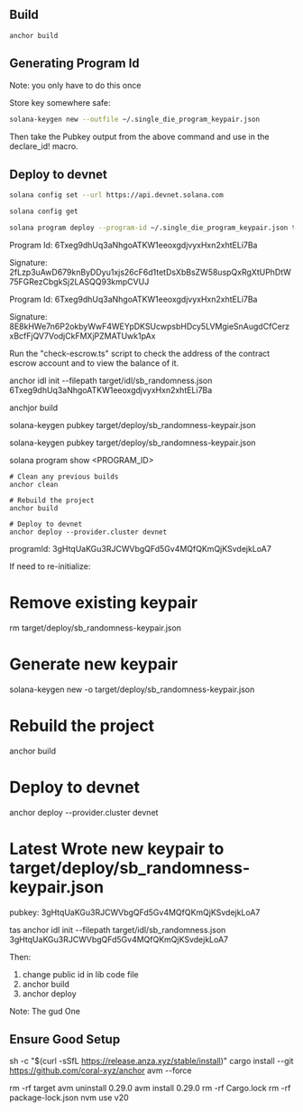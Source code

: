 

## Build

```
anchor build
```


## Generating Program Id
Note: you only have to do this once

Store key somewhere safe:
```bash
solana-keygen new --outfile ~/.single_die_program_keypair.json
```

Then take the Pubkey output from the above command and use in the declare_id! macro.


## Deploy to devnet

```bash
solana config set --url https://api.devnet.solana.com
```

```bash
solana config get
```

```bash
solana program deploy --program-id ~/.single_die_program_keypair.json target/deploy/sb_randomness.so
```

Program Id: 6Txeg9dhUq3aNhgoATKW1eeoxgdjvyxHxn2xhtELi7Ba

Signature: 2fLzp3uAwD679knByDDyu1xjs26cF6d1tetDsXbBsZW58uspQxRgXtUPhDtW75FGRezCbgkSj2LASQQ93kmpCVUJ

Program Id: 6Txeg9dhUq3aNhgoATKW1eeoxgdjvyxHxn2xhtELi7Ba

Signature: 8E8kHWe7n6P2okbyWwF4WEYpDKSUcwpsbHDcy5LVMgieSnAugdCfCerzxBcfFjQV7VodjCkFMXjPZMATUwk1pAx

Run the "check-escrow.ts" script to check the address of the contract escrow account and to view the balance of it.




anchor idl init --filepath target/idl/sb_randomness.json 6Txeg9dhUq3aNhgoATKW1eeoxgdjvyxHxn2xhtELi7Ba



anchjor build

solana-keygen pubkey target/deploy/sb_randomness-keypair.json


solana-keygen pubkey target/deploy/sb_randomness-keypair.json


solana program show <PROGRAM_ID>


```
# Clean any previous builds
anchor clean

# Rebuild the project
anchor build

# Deploy to devnet
anchor deploy --provider.cluster devnet

```

programId: 3gHtqUaKGu3RJCWVbgQFd5Gv4MQfQKmQjKSvdejkLoA7






If need to re-initialize:



# Remove existing keypair
rm target/deploy/sb_randomness-keypair.json

# Generate new keypair
solana-keygen new -o target/deploy/sb_randomness-keypair.json

# Rebuild the project
anchor build

# Deploy to devnet
anchor deploy --provider.cluster devnet

Latest
Wrote new keypair to target/deploy/sb_randomness-keypair.json
=====================================================================
pubkey: 3gHtqUaKGu3RJCWVbgQFd5Gv4MQfQKmQjKSvdejkLoA7

tas
anchor idl init --filepath target/idl/sb_randomness.json 3gHtqUaKGu3RJCWVbgQFd5Gv4MQfQKmQjKSvdejkLoA7


Then:

1. change public id in lib code file
2. anchor build
3. anchor deploy




Note: The gud One




## Ensure Good Setup

sh -c "$(curl -sSfL https://release.anza.xyz/stable/install)"
cargo install --git https://github.com/coral-xyz/anchor avm --force


rm -rf target
avm uninstall 0.29.0
avm install 0.29.0
rm -rf Cargo.lock
rm -rf package-lock.json
nvm use v20
